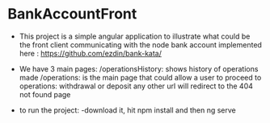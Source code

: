 # BankAccountFront


* This project is a simple angular application to illustrate what could be the front client communicating with the node bank account implemented here : https://github.com/ezdin/bank-kata/

* We have 3 main pages:
/operationsHistory: shows history of operations made
/operations: is the main page that could allow a user to proceed to operations: withdrawal or deposit
any other url will redirect to the 404 not found page

* to run the project:
-download it, hit npm install and then ng serve